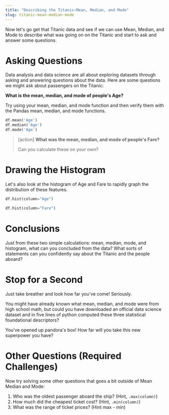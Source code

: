 ```yaml
---
title: "Describing the Titanic—Mean, Median, and Mode"
slug: titanic-mean-median-mode
---
```


Now let's go get that Titanic data and see if we can use Mean, Median, and Mode to describe what was going on on the Titanic and start to ask and answer some questions.

# Asking Questions

Data analysis and data science are all about exploring datasets through asking and answering questions about the data. Here are some questions we might ask about passengers on the Titanic:

**What is the mean, median, and mode of people's Age?**

Try using your mean, median, and mode function and then verify them with the Pandas mean, median, and mode functions.

```py
df.mean('Age')
df.median('Age')
df.mode('Age')
```

> [action]
> **What was the mean, median, and mode of people's Fare?**
>
> Can you calculate these on your own?

# Drawing the Histogram

Let's also look at the histogram of Age and Fare to rapidly graph the distribution of these features.

```py
df.hist(column="Age")
```

```py
df.hist(column="Fare")
```

# Conclusions

Just from these two simple calculations: mean, median, mode, and histogram, what can you concluded from the data? What sorts of statements can you confidently say about the Titanic and the people aboard?

# Stop for a Second

Just take breather and look how far you've come! Seriously.

You might have already known what mean, median, and mode were from high school math, but could you have downloaded an official data science dataset and in five lines of python computed these three statistical foundational descriptors?

You've opened up pandora's box! How far will you take this new superpower you have?

# Other Questions (Required Challenges)

Now try solving some other questions that goes a bit outside of Mean Median and Mode:

1. Who was the oldest passenger aboard the ship? (Hint, `.max(column)`)
1. How much did the cheapest ticket cost? (Hint, `.min(column)`)
1. What was the range of ticket prices? (Hint max - min)

